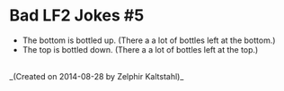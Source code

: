 # Bad LF2 Jokes \#5

* The bottom is bottled up. (There a a lot of bottles left at the bottom.)
* The top is bottled down. (There a a lot of bottles left at the top.)

<br>
_(Created on 2014-08-28 by Zelphir Kaltstahl)_

